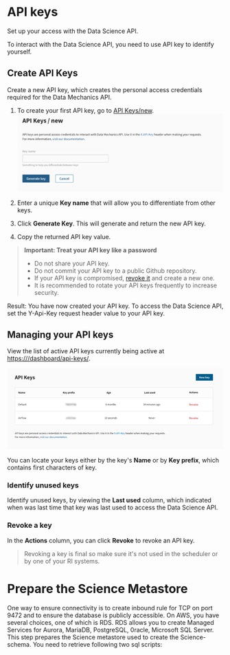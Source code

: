 # API keys
Set up your access with the Data Science API.

To interact with the Data Science API, you need to use API key to identify yourself.



## Create API Keys

Create a new API key, which creates the personal access credentials required for the Data Mechanics API.

1. To create your first API key, go to [API Keys/new](https://<your-cluster-url>/dashboard/api-keys/new).
    ![](api-key-image.png)
   
1. Enter a unique **Key name** that will allow you to differentiate from other keys. 
   
1. Click **Generate Key**. This will generate and return the new API key.
   
1. Copy the returned API key value.

> **Important: Treat your API key like a password** <br> 
    <ul>
    <li>Do not share your API key.</li>
    <li>Do not commit your API key to a public Github repository.</li>
    <li>If your API key is compromised, [revoke it](#revoke-a-key) and create a new one.</li>
    <li>It is recommended to rotate your API keys frequently to increase security.</li>
    </ul>

Result: You have now created your API key. To access the Data Science API, set the Y-Api-Key request header value to your API key. 


## Managing your API keys

View the list of active API keys currently being active at [https://<your-cluster-url>/dashboard/api-keys/](https://<your-cluster-url>/dashboard/api-keys/).

![](api-key-list.png)

You can locate your keys either by the key's **Name** or by **Key prefix**, which contains first characters of key.

### Identify unused keys 

Identify unused keys, by viewing the **Last used** column, which indicated when was last time that key was last used to access the Data Science API.

### Revoke a key

In the **Actions** column, you can click **Revoke** to revoke an API key.

> Revoking a key is final so make sure it's not used in the scheduler or by one of your RI systems.


# Prepare the Science Metastore

One way to ensure connectivity is to create inbound rule for TCP on port 9472 and to ensure the database is publicly accessible. 
On AWS, you have several choices, one of which is RDS. RDS allows you to create Managed Services for Aurora, MariaDB, PostgreSQL, 0racle, Microsoft SQL Server. 
This step prepares the Science metastore used to create the Science-schema. You need to retrieve following two sql scripts:


